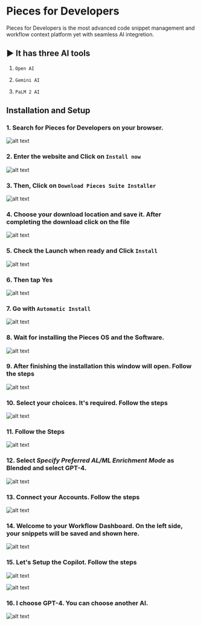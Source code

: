 # Pieces for Developers

Pieces for Developers is the most advanced code snippet management and workflow context platform yet with seamless AI integretion.

## ▶ It has three AI tools

1. `Open AI`

2. `Gemini AI`
3. `PaLM 2 AI`

## Installation and Setup

### 1. Search for **Pieces for Developers** on your browser.

![alt text](<Screenshot (41)-1.png>)

### 2. Enter the website and Click on `Install now`

![alt text](<Screenshot (42)-1.png>)

### 3. Then, Click on `Download Pieces Suite Installer`

![alt text](<Screenshot (43)-1.png>)

### 4. Choose your download location and save it. After completing the download click on the file

![alt text](<Screenshot (44)-1.png>)

### 5. Check the **Launch when ready** and Click `Install`

![alt text](<Screenshot (45)-1.png>)

### 6. Then tap **Yes**

![alt text](<Screenshot (46)-1.png>)

### 7. Go with `Automatic Install`

![alt text](<Screenshot (47)-1.png>)

### 8. Wait for installing the Pieces OS and the Software.

![alt text](<Screenshot (48)-1.png>)

### 9. After finishing the installation this window will open. Follow the steps

![alt text](<Screenshot (49)-1.png>)

### 10. Select your choices. It's required. Follow the steps

![alt text](<Screenshot (50)-1.png>)

### 11. Follow the Steps

![alt text](<Screenshot (51)-1.png>)

### 12. Select ***Specify Preferred AL/ML Enrichment Mode*** as **Blended** and select GPT-4.

![alt text](<Screenshot (53)-1.png>)

### 13. Connect your Accounts. Follow the steps

![alt text](<Screenshot (54)-1.png>)

### 14. Welcome to your Workflow Dashboard. On the left side, your snippets will be saved and shown here.

![alt text](<Screenshot (55)-1.png>)

### 15. Let's Setup the Copilot. Follow the steps

![alt text](<Screenshot (56)-1.png>)

![alt text](<Screenshot (57)-1.png>)

### 16. I choose GPT-4. You can choose another AI.

![alt text](<Screenshot (58)-1-1.png>)
